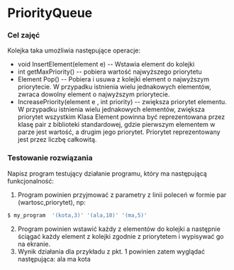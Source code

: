 # PriorityQueue

### Cel zajęć

Kolejka taka umożliwia następujące operacje:

- void InsertElement(element e) -- Wstawia element do kolejki
- int getMaxPriority() -- pobiera wartość najwyższego priorytetu
- Element Pop() -- Pobiera i usuwa z kolejki element o najwyższym priorytecie. W przypadku istnienia wielu jednakowych elementów, zwraca dowolny element o najwyższym priorytecie.
- IncreasePriority(element e , int priority) -- zwiększa priorytet elementu. W przypadku istnienia wielu jednakowych elementów, zwiększa priorytet wszystkim 
Klasa Element powinna być reprezentowana przez klasę pair z biblioteki standardowej, gdzie pierwszym elementem w parze jest wartość, a drugim jego priorytet. Priorytet reprezentowany jest przez liczbę całkowitą.

### Testowanie rozwiązania

Napisz program testujący działanie programu, który ma następującą funkcjonalność:

1. Program powinien przyjmować z parametry z linii poleceń w formie par (wartosc,priorytet), np: 
```bash
$ my_program  '(kota,3)' '(ala,10)' '(ma,5)' 
```
2. Program powinien wstawić każdy z elementów do kolejki a następnie ściągać każdy element z kolejki zgodnie z priorytetem i wypisywać go na ekranie. 
3. Wynik działania dla przykładu z pkt. 1 powinien zatem wyglądać następująca: ala ma kota
